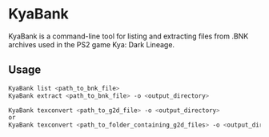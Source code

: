 # KyaBank

KyaBank is a command-line tool for listing and extracting files from .BNK archives used in the PS2 game Kya: Dark Lineage.

## Usage

```bash
KyaBank list <path_to_bnk_file>
KyaBank extract <path_to_bnk_file> -o <output_directory>

KyaBank texconvert <path_to_g2d_file> -o <output_directory>
or
KyaBank texconvert <path_to_folder_containing_g2d_files> -o <output_directory>
